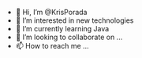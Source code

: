 - 👋 Hi, I’m @KrisPorada
- 👀 I’m interested in new technologies
- 🌱 I’m currently learning Java
- 💞️ I’m looking to collaborate on ...
- 📫 How to reach me ...

<!---
KrisPorada/KrisPorada is a ✨ special ✨ repository because its `README.md` (this file) appears on your GitHub profile.
You can click the Preview link to take a look at your changes.
--->
